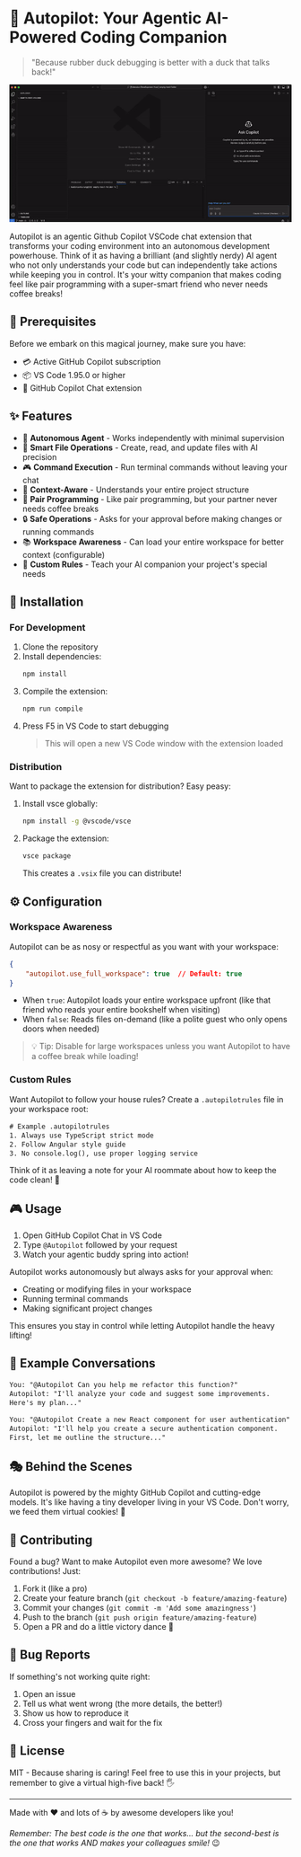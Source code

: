 # 🚀 Autopilot: Your Agentic AI-Powered Coding Companion

> "Because rubber duck debugging is better with a duck that talks back!" 

![Autopilot Demo](assets/autopilot.gif)

Autopilot is an agentic Github Copilot VSCode chat extension that transforms your coding environment into an autonomous development powerhouse. Think of it as having a brilliant (and slightly nerdy) AI agent who not only understands your code but can independently take actions while keeping you in control. It's your witty companion that makes coding feel like pair programming with a super-smart friend who never needs coffee breaks!

## 🎯 Prerequisites

Before we embark on this magical journey, make sure you have:

- 💳 Active GitHub Copilot subscription
- 📦 VS Code 1.95.0 or higher
- 🤖 GitHub Copilot Chat extension

## ✨ Features

- 🤖 **Autonomous Agent** - Works independently with minimal supervision
- 📝 **Smart File Operations** - Create, read, and update files with AI precision
- 🎮 **Command Execution** - Run terminal commands without leaving your chat
- 🧠 **Context-Aware** - Understands your entire project structure
- 🤝 **Pair Programming** - Like pair programming, but your partner never needs coffee breaks
- 🔒 **Safe Operations** - Asks for your approval before making changes or running commands
- 📚 **Workspace Awareness** - Can load your entire workspace for better context (configurable)
- 📜 **Custom Rules** - Teach your AI companion your project's special needs

## 🚀 Installation

### For Development

1. Clone the repository
2. Install dependencies:
   ```bash
   npm install
   ```
3. Compile the extension:
   ```bash
   npm run compile
   ```
4. Press F5 in VS Code to start debugging
   > This will open a new VS Code window with the extension loaded


### Distribution

Want to package the extension for distribution? Easy peasy:

1. Install vsce globally:
   ```bash
   npm install -g @vscode/vsce
   ```
2. Package the extension:
   ```bash
   vsce package
   ```
   This creates a `.vsix` file you can distribute!

## ⚙️ Configuration

### Workspace Awareness

Autopilot can be as nosy or respectful as you want with your workspace:

```json
{
    "autopilot.use_full_workspace": true  // Default: true
}
```

- When `true`: Autopilot loads your entire workspace upfront (like that friend who reads your entire bookshelf when visiting)
- When `false`: Reads files on-demand (like a polite guest who only opens doors when needed)

> 💡 Tip: Disable for large workspaces unless you want Autopilot to have a coffee break while loading!

### Custom Rules

Want Autopilot to follow your house rules? Create a `.autopilotrules` file in your workspace root:

```plaintext
# Example .autopilotrules
1. Always use TypeScript strict mode
2. Follow Angular style guide
3. No console.log(), use proper logging service
```

Think of it as leaving a note for your AI roommate about how to keep the code clean! 🧹

## 🎮 Usage

1. Open GitHub Copilot Chat in VS Code
2. Type `@Autopilot` followed by your request
3. Watch your agentic buddy spring into action!

Autopilot works autonomously but always asks for your approval when:
- Creating or modifying files in your workspace
- Running terminal commands
- Making significant project changes

This ensures you stay in control while letting Autopilot handle the heavy lifting!

## 💬 Example Conversations

```
You: "@Autopilot Can you help me refactor this function?"
Autopilot: "I'll analyze your code and suggest some improvements. Here's my plan..."
```

```
You: "@Autopilot Create a new React component for user authentication"
Autopilot: "I'll help you create a secure authentication component. First, let me outline the structure..."
```

## 🎭 Behind the Scenes

Autopilot is powered by the mighty GitHub Copilot and cutting-edge models. It's like having a tiny developer living in your VS Code. Don't worry, we feed them virtual cookies! 🍪

## 🤝 Contributing

Found a bug? Want to make Autopilot even more awesome? We love contributions! Just:

1. Fork it (like a pro)
2. Create your feature branch (`git checkout -b feature/amazing-feature`)
3. Commit your changes (`git commit -m 'Add some amazingness'`)
4. Push to the branch (`git push origin feature/amazing-feature`)
5. Open a PR and do a little victory dance 💃

## 🐛 Bug Reports

If something's not working quite right:

1. Open an issue
2. Tell us what went wrong (the more details, the better!)
3. Show us how to reproduce it
4. Cross your fingers and wait for the fix

## 📜 License

MIT - Because sharing is caring! Feel free to use this in your projects, but remember to give a virtual high-five back! 🖐️

---

Made with ❤️ and lots of ☕ by awesome developers like you!

*Remember: The best code is the one that works... but the second-best is the one that works AND makes your colleagues smile!* 😉